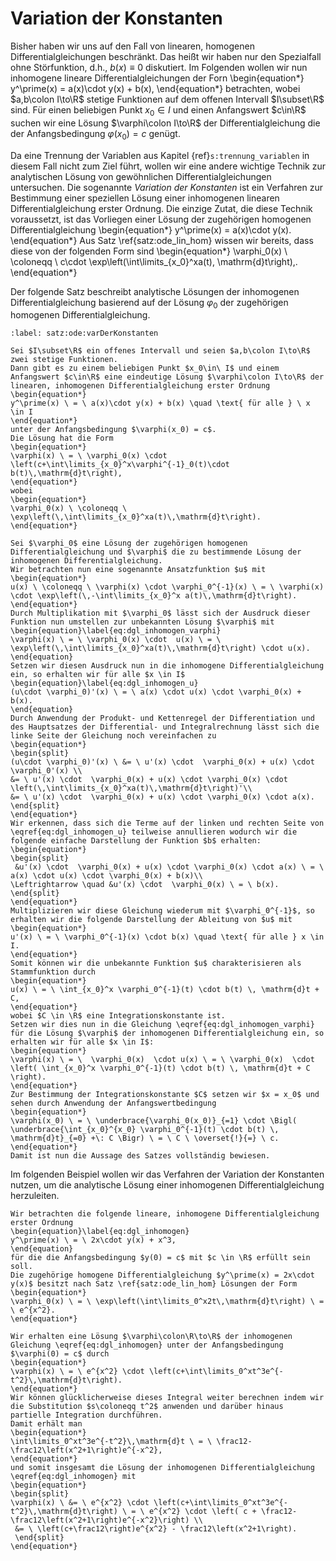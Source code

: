 # Variation der Konstanten

Bisher haben wir uns auf den Fall von linearen, homogenen Differentialgleichungen beschränkt.
Das heißt wir haben nur den Spezialfall ohne Störfunktion, d.h., $b(x) \equiv 0$ diskutiert.
Im Folgenden wollen wir nun inhomogene lineare Differentialgleichungen der Forn
\begin{equation*}
y^\prime(x) = a(x)\cdot y(x) + b(x),
\end{equation*}
betrachten, wobei $a,b\colon I\to\R$ stetige Funktionen auf dem offenen Intervall $I\subset\R$ sind.
Für einen beliebigen Punkt $x_0\in I$ und einen Anfangswert $c\in\R$ suchen wir eine Lösung $\varphi\colon I\to\R$ der Differentialgleichung die der Anfangsbedingung $\varphi(x_0) = c$ genügt.

Da eine Trennung der Variablen aus Kapitel {ref}`s:trennung_variablen` in diesem Fall nicht zum Ziel führt, wollen wir eine andere wichtige Technik zur analytischen Lösung von gewöhnlichen Differentialgleichungen untersuchen.
Die sogenannte _Variation der Konstanten_ ist ein Verfahren zur Bestimmung einer speziellen Lösung einer inhomogenen linearen Differentialgleichung erster Ordnung. Die einzige Zutat, die diese Technik voraussetzt, ist das Vorliegen einer Lösung der zugehörigen homogenen Differentialgleichung
\begin{equation*}
y^\prime(x) = a(x)\cdot y(x).
\end{equation*}
Aus Satz \ref{satz:ode_lin_hom} wissen wir bereits, dass diese von der folgenden Form sind
\begin{equation*}
\varphi_0(x) \ \coloneqq \ c\cdot \exp\left(\int\limits_{x_0}^xa(t)\, \mathrm{d}t\right)\,.
\end{equation*}

Der folgende Satz beschreibt analytische Lösungen der inhomogenen Differentialgleichung basierend auf der Lösung $\varphi_0$ der zugehörigen homogenen Differentialgleichung.

````{prf:theorem} Variation der Konstanten
:label: satz:ode:varDerKonstanten

Sei $I\subset\R$ ein offenes Intervall und seien $a,b\colon I\to\R$ zwei stetige Funktionen.
Dann gibt es zu einem beliebigen Punkt $x_0\in\ I$ und einem Anfangswert $c\in\R$ eine eindeutige Lösung $\varphi\colon I\to\R$ der linearen, inhomogenen Differentialgleichung erster Ordnung
\begin{equation*}
y^\prime(x) \ = \ a(x)\cdot y(x) + b(x) \quad \text{ für alle } \ x \in I
\end{equation*}
unter der Anfangsbedingung $\varphi(x_0) = c$.
Die Lösung hat die Form
\begin{equation*}
\varphi(x) \ = \ \varphi_0(x) \cdot \left(c+\int\limits_{x_0}^x\varphi^{-1}_0(t)\cdot b(t)\,\mathrm{d}t\right),
\end{equation*}
wobei
\begin{equation*}
\varphi_0(x) \ \coloneqq \ \exp\left(\,\int\limits_{x_0}^xa(t)\,\mathrm{d}t\right).
\end{equation*}
````

````{prf:proof}
Sei $\varphi_0$ eine Lösung der zugehörigen homogenen Differentialgleichung und $\varphi$ die zu bestimmende Lösung der inhomogenen Differentialgleichung.
Wir betrachten nun eine sogenannte Ansatzfunktion $u$ mit
\begin{equation*}
u(x) \ \coloneqq \ \varphi(x) \cdot \varphi_0^{-1}(x) \ = \ \varphi(x) \cdot \exp\left(\,-\int\limits_{x_0}^x a(t)\,\mathrm{d}t\right).
\end{equation*}
Durch Multiplikation mit $\varphi_0$ lässt sich der Ausdruck dieser Funktion nun umstellen zur unbekannten Lösung $\varphi$ mit
\begin{equation}\label{eq:dgl_inhomogen_varphi}
\varphi(x) \ = \ \varphi_0(x) \cdot  u(x) \ = \ \exp\left(\,\int\limits_{x_0}^xa(t)\,\mathrm{d}t\right) \cdot u(x).
\end{equation}
Setzen wir diesen Ausdruck nun in die inhomogene Differentialgleichung ein, so erhalten wir für alle $x \in I$
\begin{equation}\label{eq:dgl_inhomogen_u}
(u\cdot \varphi_0)'(x) \ = \ a(x) \cdot u(x) \cdot \varphi_0(x) + b(x).
\end{equation}
Durch Anwendung der Produkt- und Kettenregel der Differentiation und des Hauptsatzes der Differential- und Integralrechnung lässt sich die linke Seite der Gleichung noch vereinfachen zu
\begin{equation*}
\begin{split}
(u\cdot \varphi_0)'(x) \ &= \ u'(x) \cdot  \varphi_0(x) + u(x) \cdot \varphi_0'(x) \\ 
&= \ u'(x) \cdot  \varphi_0(x) + u(x) \cdot \varphi_0(x) \cdot \left(\,\int\limits_{x_0}^xa(t)\,\mathrm{d}t\right)'\\ 
&= \ u'(x) \cdot  \varphi_0(x) + u(x) \cdot \varphi_0(x) \cdot a(x).
\end{split}
\end{equation*}
Wir erkennen, dass sich die Terme auf der linken und rechten Seite von \eqref{eq:dgl_inhomogen_u} teilweise annullieren wodurch wir die folgende einfache Darstellung der Funktion $b$ erhalten:
\begin{equation*}
\begin{split}
 &u'(x) \cdot  \varphi_0(x) + u(x) \cdot \varphi_0(x) \cdot a(x) \ = \ a(x) \cdot u(x) \cdot \varphi_0(x) + b(x)\\
\Leftrightarrow \quad &u'(x) \cdot  \varphi_0(x) \ = \ b(x).
\end{split}
\end{equation*}
Multiplizieren wir diese Gleichung wiederum mit $\varphi_0^{-1}$, so erhalten wir die folgende Darstellung der Ableitung von $u$ mit
\begin{equation*}
u'(x) \ = \ \varphi_0^{-1}(x) \cdot b(x) \quad \text{ für alle } x \in I.
\end{equation*}
Somit können wir die unbekannte Funktion $u$ charakterisieren als Stammfunktion durch
\begin{equation*}
u(x) \ = \ \int_{x_0}^x \varphi_0^{-1}(t) \cdot b(t) \, \mathrm{d}t + C,
\end{equation*}
wobei $C \in \R$ eine Integrationskonstante ist.
Setzen wir dies nun in die Gleichung \eqref{eq:dgl_inhomogen_varphi} für die Lösung $\varphi$ der inhomogenen Differentialgleichung ein, so erhalten wir für alle $x \in I$:
\begin{equation*}
\varphi(x) \ = \  \varphi_0(x)  \cdot u(x) \ = \ \varphi_0(x)  \cdot \left( \int_{x_0}^x \varphi_0^{-1}(t) \cdot b(t) \, \mathrm{d}t + C \right).
\end{equation*}
Zur Bestimmung der Integrationskonstante $C$ setzen wir $x = x_0$ und sehen durch Anwendung der Anfangswertbedingung
\begin{equation*}
\varphi(x_0) \ = \ \underbrace{\varphi_0(x_0)}_{=1} \cdot \Bigl( \underbrace{\int_{x_0}^{x_0} \varphi_0^{-1}(t) \cdot b(t) \, \mathrm{d}t}_{=0} +\: C \Bigr) \ = \ C \ \overset{!}{=} \ c.
\end{equation*}
Damit ist nun die Aussage des Satzes vollständig bewiesen.
````

Im folgenden Beispiel wollen wir das Verfahren der Variation der Konstanten nutzen, um die analytische Lösung einer inhomogenen Differentialgleichung herzuleiten.

````{prf:example} Variation der Konstanten
Wir betrachten die folgende lineare, inhomogene Differentialgleichung erster Ordnung
\begin{equation}\label{eq:dgl_inhomogen}
y^\prime(x) \ = \ 2x\cdot y(x) + x^3,
\end{equation}
für die die Anfangsbedingung $y(0) = c$ mit $c \in \R$ erfüllt sein soll.
Die zugehörige homogene Differentialgleichung $y^\prime(x) = 2x\cdot y(x)$ besitzt nach Satz \ref{satz:ode_lin_hom} Lösungen der Form
\begin{equation*}
\varphi_0(x) \ = \ \exp\left(\int\limits_0^x2t\,\mathrm{d}t\right) \ = \ e^{x^2}.
\end{equation*}

Wir erhalten eine Lösung $\varphi\colon\R\to\R$ der inhomogenen Gleichung \eqref{eq:dgl_inhomogen} unter der Anfangsbedingung $\varphi(0) = c$ durch
\begin{equation*}
\varphi(x) \ = \ e^{x^2} \cdot \left(c+\int\limits_0^xt^3e^{-t^2}\,\mathrm{d}t\right).
\end{equation*}
Wir können glücklicherweise dieses Integral weiter berechnen indem wir die Substitution $s\coloneqq t^2$ anwenden und darüber hinaus partielle Integration durchführen.
Damit erhält man
\begin{equation*}
\int\limits_0^xt^3e^{-t^2}\,\mathrm{d}t \ = \ \frac12-\frac12\left(x^2+1\right)e^{-x^2},
\end{equation*}
und somit insgesamt die Lösung der inhomogenen Differentialgleichung \eqref{eq:dgl_inhomogen} mit 
\begin{equation*}
\begin{split}
\varphi(x) \ &= \ e^{x^2} \cdot \left(c+\int\limits_0^xt^3e^{-t^2}\,\mathrm{d}t\right) \ = \ e^{x^2} \cdot \left( c + \frac12-\frac12\left(x^2+1\right)e^{-x^2}\right) \\
 &= \ \left(c+\frac12\right)e^{x^2} - \frac12\left(x^2+1\right).
 \end{split}
\end{equation*}
````
